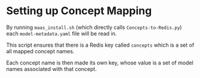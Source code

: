 # Setting up Concept Mapping

By running `maas_install.sh` (which directly calls `Concepts-to-Redis.py`) each `model-metadata.yaml` file will be read in.

This script ensures that there is a Redis key called `concepts` which is a set of all mapped concept names.

Each concept name is then made its own key, whose value is a set of model names associated with that concept.